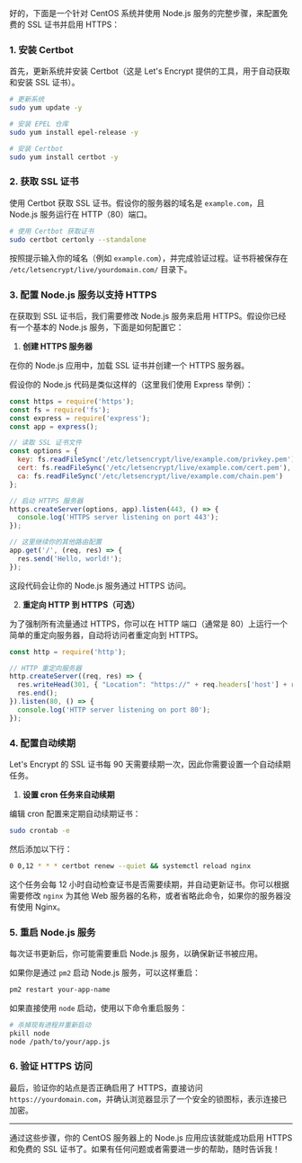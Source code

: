 好的，下面是一个针对 CentOS 系统并使用 Node.js 服务的完整步骤，来配置免费的 SSL 证书并启用 HTTPS：

### 1. **安装 Certbot**

首先，更新系统并安装 Certbot（这是 Let's Encrypt 提供的工具，用于自动获取和安装 SSL 证书）。

```bash
# 更新系统
sudo yum update -y

# 安装 EPEL 仓库
sudo yum install epel-release -y

# 安装 Certbot
sudo yum install certbot -y
```

### 2. **获取 SSL 证书**

使用 Certbot 获取 SSL 证书。假设你的服务器的域名是 `example.com`，且 Node.js 服务运行在 HTTP（80）端口。

```bash
# 使用 Certbot 获取证书
sudo certbot certonly --standalone
```

按照提示输入你的域名（例如 `example.com`），并完成验证过程。证书将被保存在 `/etc/letsencrypt/live/yourdomain.com/` 目录下。

### 3. **配置 Node.js 服务以支持 HTTPS**

在获取到 SSL 证书后，我们需要修改 Node.js 服务来启用 HTTPS。假设你已经有一个基本的 Node.js 服务，下面是如何配置它：

1. **创建 HTTPS 服务器**

在你的 Node.js 应用中，加载 SSL 证书并创建一个 HTTPS 服务器。

假设你的 Node.js 代码是类似这样的（这里我们使用 Express 举例）：

```javascript
const https = require('https');
const fs = require('fs');
const express = require('express');
const app = express();

// 读取 SSL 证书文件
const options = {
  key: fs.readFileSync('/etc/letsencrypt/live/example.com/privkey.pem'),
  cert: fs.readFileSync('/etc/letsencrypt/live/example.com/cert.pem'),
  ca: fs.readFileSync('/etc/letsencrypt/live/example.com/chain.pem')
};

// 启动 HTTPS 服务器
https.createServer(options, app).listen(443, () => {
  console.log('HTTPS server listening on port 443');
});

// 这里继续你的其他路由配置
app.get('/', (req, res) => {
  res.send('Hello, world!');
});
```

这段代码会让你的 Node.js 服务通过 HTTPS 访问。

2. **重定向 HTTP 到 HTTPS（可选）**

为了强制所有流量通过 HTTPS，你可以在 HTTP 端口（通常是 80）上运行一个简单的重定向服务器，自动将访问者重定向到 HTTPS。

```javascript
const http = require('http');

// HTTP 重定向服务器
http.createServer((req, res) => {
  res.writeHead(301, { "Location": "https://" + req.headers['host'] + req.url });
  res.end();
}).listen(80, () => {
  console.log('HTTP server listening on port 80');
});
```

### 4. **配置自动续期**

Let's Encrypt 的 SSL 证书每 90 天需要续期一次，因此你需要设置一个自动续期任务。

1. **设置 cron 任务来自动续期**

编辑 cron 配置来定期自动续期证书：

```bash
sudo crontab -e
```

然后添加以下行：

```bash
0 0,12 * * * certbot renew --quiet && systemctl reload nginx
```

这个任务会每 12 小时自动检查证书是否需要续期，并自动更新证书。你可以根据需要修改 `nginx` 为其他 Web 服务器的名称，或者省略此命令，如果你的服务器没有使用 Nginx。

### 5. **重启 Node.js 服务**

每次证书更新后，你可能需要重启 Node.js 服务，以确保新证书被应用。

如果你是通过 `pm2` 启动 Node.js 服务，可以这样重启：

```bash
pm2 restart your-app-name
```

如果直接使用 `node` 启动，使用以下命令重启服务：

```bash
# 杀掉现有进程并重新启动
pkill node
node /path/to/your/app.js
```

### 6. **验证 HTTPS 访问**

最后，验证你的站点是否正确启用了 HTTPS，直接访问 `https://yourdomain.com`，并确认浏览器显示了一个安全的锁图标，表示连接已加密。

---

通过这些步骤，你的 CentOS 服务器上的 Node.js 应用应该就能成功启用 HTTPS 和免费的 SSL 证书了。如果有任何问题或者需要进一步的帮助，随时告诉我！